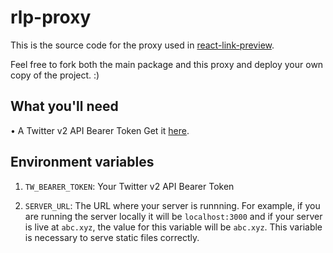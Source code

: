 # rlp-proxy

This is the source code for the proxy used in <a href='https://github.com/dhaiwat10/react-link-preview'>react-link-preview</a>.

Feel free to fork both the main package and this proxy and deploy your own copy of the project. :)

## What you'll need

• A Twitter v2 API Bearer Token
Get it <a href='https://developer.twitter.com/en/docs/twitter-api/getting-started/getting-access-to-the-twitter-api'>here</a>.

## Environment variables

1. `TW_BEARER_TOKEN`: Your Twitter v2 API Bearer Token

2. `SERVER_URL`: The URL where your server is runnning. For example, if you are running the server locally it will be `localhost:3000` and if your server is live at `abc.xyz`, the value for this variable will be `abc.xyz`. This variable is necessary to serve static files correctly.
